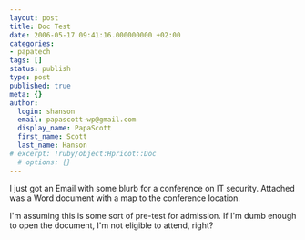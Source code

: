 ```yaml
---
layout: post
title: Doc Test
date: 2006-05-17 09:41:16.000000000 +02:00
categories:
- papatech
tags: []
status: publish
type: post
published: true
meta: {}
author:
  login: shanson
  email: papascott-wp@gmail.com
  display_name: PapaScott
  first_name: Scott
  last_name: Hanson
# excerpt: !ruby/object:Hpricot::Doc
  # options: {}
---
```

<p>I just got an Email with some blurb for a conference on IT security. Attached was a Word document with a map to the conference location.</p>
<p>I'm assuming this is some sort of pre-test for admission. If I'm dumb enough to open the document, I'm not eligible to attend, right?</p>
